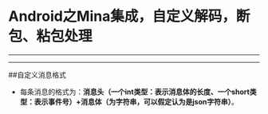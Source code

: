 ﻿# Android之Mina集成，自定义解码，断包、粘包处理


---

---
##自定义消息格式
- 每条消息的格式为：**消息头（一个int类型：表示消息体的长度、一个short类型：表示事件号）+消息体（为字符串，可以假定认为是json字符串）**。
